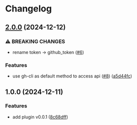 # Changelog

## [2.0.0](https://github.com/fredrikaverpil/pr.nvim/compare/v1.0.0...v2.0.0) (2024-12-12)


### ⚠ BREAKING CHANGES

* rename token -> github_token ([#6](https://github.com/fredrikaverpil/pr.nvim/issues/6))

### Features

* use gh-cli as default method to access api ([#8](https://github.com/fredrikaverpil/pr.nvim/issues/8)) ([a5d44fc](https://github.com/fredrikaverpil/pr.nvim/commit/a5d44fc5fe662e3397a04beb4f5677e9d4be6bf6))

## 1.0.0 (2024-12-11)


### Features

* add plugin v0.0.1 ([8c68dff](https://github.com/fredrikaverpil/pr.nvim/commit/8c68dfff17e3b7f0c5f29d2ad7bcd00eed0eb8a5))
